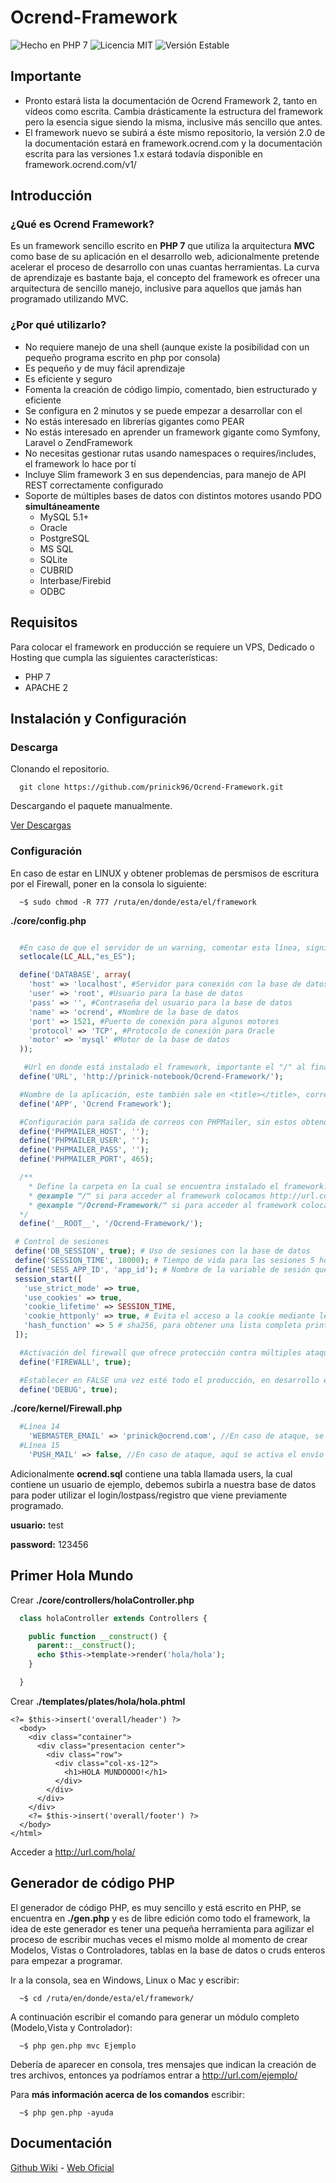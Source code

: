 # Ocrend-Framework

![Hecho en PHP 7](https://img.shields.io/packagist/l/doctrine/orm.svg)
![Licencia MIT](https://img.shields.io/badge/php-7-blue.svg)
![Versión Estable](https://img.shields.io/badge/stable-1.2.4-blue.svg)

## Importante

* Pronto estará lista la documentación de Ocrend Framework 2, tanto en vídeos como escrita. Cambia drásticamente la estructura del framework pero la esencia sigue siendo la misma, inclusive más sencillo que antes.
* El framework nuevo se subirá a éste mismo repositorio, la versión 2.0 de la documentación estará en framework.ocrend.com y la documentación escrita para las versiones 1.x estará todavía disponible en framework.ocrend.com/v1/

## Introducción
### ¿Qué es Ocrend Framework?

Es un framework sencillo escrito en **PHP 7** que utiliza la arquitectura **MVC** como base de su aplicación en el desarrollo web, adicionalmente pretende acelerar el proceso de desarrollo con unas cuantas herramientas. La curva de aprendizaje es bastante baja, el concepto del framework es ofrecer una arquitectura de sencillo manejo, inclusive para aquellos que jamás han programado utilizando MVC.

### ¿Por qué utilizarlo?

* No requiere manejo de una shell (aunque existe la posibilidad con un pequeño programa escrito en php por consola)
* Es pequeño y de muy fácil aprendizaje
* Es eficiente y seguro
* Fomenta la creación de código limpio, comentado, bien estructurado y eficiente
* Se configura en 2 minutos y se puede empezar a desarrollar con el
* No estás interesado en librerías gigantes como PEAR
* No estás interesado en aprender un framework gigante como Symfony, Laravel o ZendFramework
* No necesitas gestionar rutas usando namespaces o requires/includes, el framework lo hace por tí
* Incluye Slim framework 3 en sus dependencias, para manejo de API REST correctamente configurado
* Soporte de múltiples bases de datos con distintos motores usando PDO **simultáneamente**
  * MySQL 5.1+
  * Oracle
  * PostgreSQL
  * MS SQL
  * SQLite
  * CUBRID
  * Interbase/Firebid
  * ODBC

## Requisitos

Para colocar el framework en producción se requiere un VPS, Dedicado o Hosting que cumpla las siguientes características:

* PHP 7
* APACHE 2

## Instalación y Configuración
### Descarga
Clonando el repositorio.
```
  git clone https://github.com/prinick96/Ocrend-Framework.git
```
Descargando el paquete manualmente.

[Ver Descargas](https://github.com/prinick96/Ocrend-Framework/releases)
### Configuración

En caso de estar en LINUX y obtener problemas de persmisos de escritura por el Firewall, poner en la consola lo siguiente:
```
  ~$ sudo chmod -R 777 /ruta/en/donde/esta/el/framework
```

__./core/config.php__
```php

  #En caso de que el servidor de un warning, comentar esta línea, significa que no soporta setlocale
  setlocale(LC_ALL,"es_ES");

  define('DATABASE', array(
    'host' => 'localhost', #Servidor para conexión con la base de datos
    'user' => 'root', #Usuario para la base de datos
    'pass' => '', #Contraseña del usuario para la base de datos
    'name' => 'ocrend', #Nombre de la base de datos
    'port' => 1521, #Puerto de conexión para algunos motores
    'protocol' => 'TCP', #Protocolo de conexión para Oracle
    'motor' => 'mysql' #Motor de la base de datos
  ));

   #Url en donde está instalado el framework, importante el "/" al final
  define('URL', 'http://prinick-notebook/Ocrend-Framework/');

  #Nombre de la aplicación, este también sale en <title></title>, correos, footer y demás
  define('APP', 'Ocrend Framework');

  #Configuración para salida de correos con PHPMailer, sin estos obtendremos un 'SMTP connect() failed'
  define('PHPMAILER_HOST', '');
  define('PHPMAILER_USER', '');
  define('PHPMAILER_PASS', '');
  define('PHPMAILER_PORT', 465);

  /**
    * Define la carpeta en la cual se encuentra instalado el framework.
    * @example "/" si para acceder al framework colocamos http://url.com en la URL, ó http://localhost
    * @example "/Ocrend-Framework/" si para acceder al framework colocamos http://url.com/Ocrend-Framework, ó http://localhost/Ocrend-Framework/
  */
  define('__ROOT__', '/Ocrend-Framework/');

 # Control de sesiones
 define('DB_SESSION', true); # Uso de sesiones con la base de datos
 define('SESSION_TIME', 18000); # Tiempo de vida para las sesiones 5 horas = 18000 segundos.
 define('SESS_APP_ID', 'app_id'); # Nombre de la variable de sesión que contendrá el ID del usuario activo
 session_start([
   'use_strict_mode' => true,
   'use_cookies' => true,
   'cookie_lifetime' => SESSION_TIME,
   'cookie_httponly' => true, # Evita el acceso a la cookie mediante lenguajes de script (cómo javascript)
   'hash_function' => 5 # sha256, para obtener una lista completa print_r(hash_algos());
 ]);

  #Activación del firewall que ofrece protección contra múltiples ataques comunes
  define('FIREWALL', true);

  #Establecer en FALSE una vez esté todo el producción, en desarrollo es recomendando mantener en TRUE
  define('DEBUG', true);
```

__./core/kernel/Firewall.php__
```php
  #Línea 14
    'WEBMASTER_EMAIL' => 'prinick@ocrend.com', //En caso de ataque, se enviará un email a este correo notificando
  #Línea 15
    'PUSH_MAIL' => false, //En caso de ataque, aquí se activa el envío de un email de alerta al correo en WEBMASTER_EMAIL
```

Adicionalmente **ocrend.sql** contiene una tabla llamada users, la cual contiene un usuario de ejemplo, debemos subirla a nuestra base de datos para poder utilizar el login/lostpass/registro que viene previamente programado.


**usuario:** test

**password:** 123456


## Primer Hola Mundo

Crear __./core/controllers/holaController.php__
```php
  class holaController extends Controllers {

    public function __construct() {
      parent::__construct();
      echo $this->template->render('hola/hola');
    }

  }
```
Crear __./templates/plates/hola/hola.phtml__
```phtml
<?= $this->insert('overall/header') ?>
  <body>
    <div class="container">
      <div class="presentacion center">
        <div class="row">
          <div class="col-xs-12">
            <h1>HOLA MUNDOOOO!</h1>
          </div>
        </div>
      </div>
    </div>
    <?= $this->insert('overall/footer') ?>
  </body>
</html>
```
Acceder a http://url.com/hola/

## Generador de código PHP

El generador de código PHP, es muy sencillo y está escrito en PHP, se encuentra en __./gen.php__ y es de libre edición como todo el framework, la idea de este generador es tener una pequeña herramienta para agilizar el proceso de escribir muchas veces el mismo molde al momento de crear Modelos, Vistas o Controladores, tablas en la base de datos o cruds enteros para empezar a programar.

Ir a la consola, sea en Windows, Linux o Mac y escribir:
```
  ~$ cd /ruta/en/donde/esta/el/framework/
```
A continuación escribir el comando para generar un módulo completo (Modelo,Vista y Controlador):
```
  ~$ php gen.php mvc Ejemplo
```
Debería de aparecer en consola, tres mensajes que indican la creación de tres archivos, entonces ya podríamos entrar a http://url.com/ejemplo/

Para __más información acerca de los comandos__ escribir:
```
  ~$ php gen.php -ayuda
```

## Documentación

[Github Wiki](https://github.com/prinick96/Ocrend-Framework/wiki) -
[Web Oficial](http://framework.ocrend.com)
